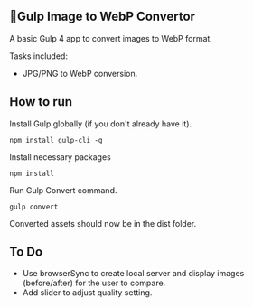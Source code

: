 ## 🥤Gulp Image to WebP Convertor

A basic Gulp 4 app to convert images to WebP format.

Tasks included:

- JPG/PNG to WebP conversion.

## How to run
Install Gulp globally (if you don't already have it).

    npm install gulp-cli -g
Install necessary packages

    npm install
Run Gulp Convert command.

    gulp convert

Converted assets should now be in the dist folder.

## To Do
- Use browserSync to create local server and display images (before/after) for the user to compare.
- Add slider to adjust quality setting.
